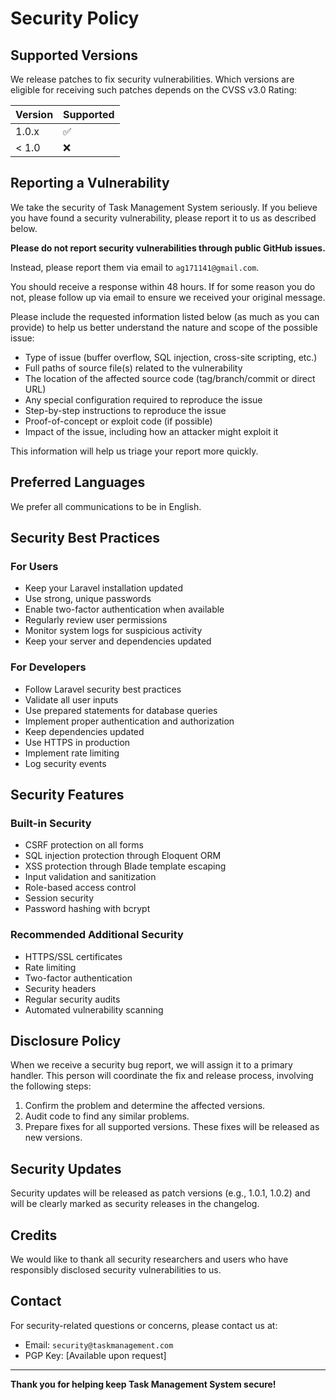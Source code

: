 # Security Policy

## Supported Versions

We release patches to fix security vulnerabilities. Which versions are eligible for receiving such patches depends on the CVSS v3.0 Rating:

| Version | Supported          |
| ------- | ------------------ |
| 1.0.x   | :white_check_mark: |
| < 1.0   | :x:                |

## Reporting a Vulnerability

We take the security of Task Management System seriously. If you believe you have found a security vulnerability, please report it to us as described below.

**Please do not report security vulnerabilities through public GitHub issues.**

Instead, please report them via email to `ag171141@gmail.com`.

You should receive a response within 48 hours. If for some reason you do not, please follow up via email to ensure we received your original message.

Please include the requested information listed below (as much as you can provide) to help us better understand the nature and scope of the possible issue:

- Type of issue (buffer overflow, SQL injection, cross-site scripting, etc.)
- Full paths of source file(s) related to the vulnerability
- The location of the affected source code (tag/branch/commit or direct URL)
- Any special configuration required to reproduce the issue
- Step-by-step instructions to reproduce the issue
- Proof-of-concept or exploit code (if possible)
- Impact of the issue, including how an attacker might exploit it

This information will help us triage your report more quickly.

## Preferred Languages

We prefer all communications to be in English.

## Security Best Practices

### For Users
- Keep your Laravel installation updated
- Use strong, unique passwords
- Enable two-factor authentication when available
- Regularly review user permissions
- Monitor system logs for suspicious activity
- Keep your server and dependencies updated

### For Developers
- Follow Laravel security best practices
- Validate all user inputs
- Use prepared statements for database queries
- Implement proper authentication and authorization
- Keep dependencies updated
- Use HTTPS in production
- Implement rate limiting
- Log security events

## Security Features

### Built-in Security
- CSRF protection on all forms
- SQL injection protection through Eloquent ORM
- XSS protection through Blade template escaping
- Input validation and sanitization
- Role-based access control
- Session security
- Password hashing with bcrypt

### Recommended Additional Security
- HTTPS/SSL certificates
- Rate limiting
- Two-factor authentication
- Security headers
- Regular security audits
- Automated vulnerability scanning

## Disclosure Policy

When we receive a security bug report, we will assign it to a primary handler. This person will coordinate the fix and release process, involving the following steps:

1. Confirm the problem and determine the affected versions.
2. Audit code to find any similar problems.
3. Prepare fixes for all supported versions. These fixes will be released as new versions.

## Security Updates

Security updates will be released as patch versions (e.g., 1.0.1, 1.0.2) and will be clearly marked as security releases in the changelog.

## Credits

We would like to thank all security researchers and users who have responsibly disclosed security vulnerabilities to us.

## Contact

For security-related questions or concerns, please contact us at:
- Email: `security@taskmanagement.com`
- PGP Key: [Available upon request]

---

**Thank you for helping keep Task Management System secure!**
